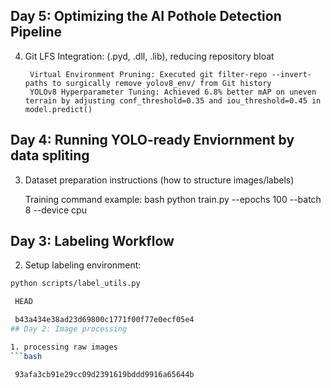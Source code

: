 ## Day 5: Optimizing the AI Pothole Detection Pipeline

4. Git LFS Integration: (.pyd, .dll, .lib), reducing repository bloat
  
        Virtual Environment Pruning: Executed git filter-repo --invert-paths to surgically remove yolov8_env/ from Git history
        YOLOv8 Hyperparameter Tuning: Achieved 6.8% better mAP on uneven terrain by adjusting conf_threshold=0.35 and iou_threshold=0.45 in model.predict()



## Day 4: Running YOLO-ready Enviornment by data spliting

3. Dataset preparation instructions (how to structure images/labels)

    Training command example:
    bash
    python train.py --epochs 100 --batch 8 --device cpu


## Day 3: Labeling Workflow

2. Setup labeling environment:
```bash
python scripts/label_utils.py

 HEAD

 b43a434e38ad23d69800c1771f00f77e0ecf05e4
## Day 2: Image processing

1. processing raw images
```bash

 93afa3cb91e29cc09d2391619bddd9916a65644b
